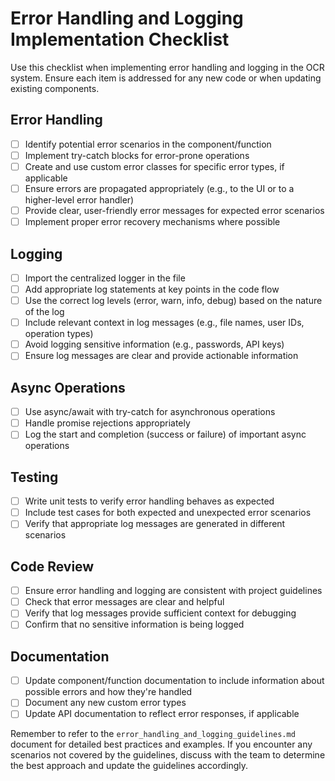 # Error Handling and Logging Implementation Checklist

Use this checklist when implementing error handling and logging in the OCR system. Ensure each item is addressed for any new code or when updating existing components.

## Error Handling

- [ ] Identify potential error scenarios in the component/function
- [ ] Implement try-catch blocks for error-prone operations
- [ ] Create and use custom error classes for specific error types, if applicable
- [ ] Ensure errors are propagated appropriately (e.g., to the UI or to a higher-level error handler)
- [ ] Provide clear, user-friendly error messages for expected error scenarios
- [ ] Implement proper error recovery mechanisms where possible

## Logging

- [ ] Import the centralized logger in the file
- [ ] Add appropriate log statements at key points in the code flow
- [ ] Use the correct log levels (error, warn, info, debug) based on the nature of the log
- [ ] Include relevant context in log messages (e.g., file names, user IDs, operation types)
- [ ] Avoid logging sensitive information (e.g., passwords, API keys)
- [ ] Ensure log messages are clear and provide actionable information

## Async Operations

- [ ] Use async/await with try-catch for asynchronous operations
- [ ] Handle promise rejections appropriately
- [ ] Log the start and completion (success or failure) of important async operations

## Testing

- [ ] Write unit tests to verify error handling behaves as expected
- [ ] Include test cases for both expected and unexpected error scenarios
- [ ] Verify that appropriate log messages are generated in different scenarios

## Code Review

- [ ] Ensure error handling and logging are consistent with project guidelines
- [ ] Check that error messages are clear and helpful
- [ ] Verify that log messages provide sufficient context for debugging
- [ ] Confirm that no sensitive information is being logged

## Documentation

- [ ] Update component/function documentation to include information about possible errors and how they're handled
- [ ] Document any new custom error types
- [ ] Update API documentation to reflect error responses, if applicable

Remember to refer to the `error_handling_and_logging_guidelines.md` document for detailed best practices and examples. If you encounter any scenarios not covered by the guidelines, discuss with the team to determine the best approach and update the guidelines accordingly.

